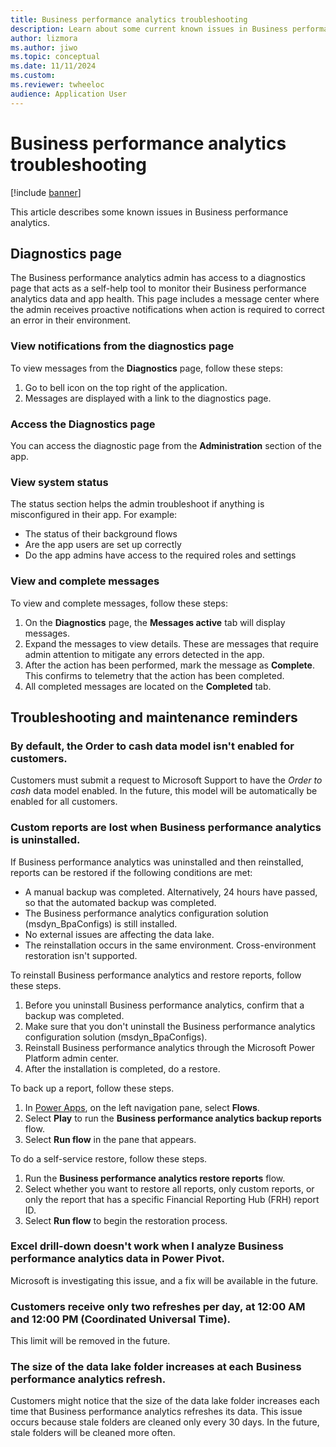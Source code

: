 ```yaml
---
title: Business performance analytics troubleshooting
description: Learn about some current known issues in Business performance analytics.
author: lizmora
ms.author: jiwo
ms.topic: conceptual
ms.date: 11/11/2024
ms.custom:
ms.reviewer: twheeloc 
audience: Application User
---
```


# Business performance analytics troubleshooting

[!include [banner](../includes/banner.md)]

This article describes some known issues in Business performance analytics.

## Diagnostics page
The Business performance analytics admin has access to a diagnostics page that acts as a self-help tool to monitor their Business performance analytics data and app health. This page includes a message center where the admin receives proactive notifications when action is required to correct an error in their environment.

### View notifications from the diagnostics page
To view messages from the **Diagnostics** page, follow these steps:
1. Go to bell icon on the top right of the application.
2. Messages are displayed with a link to the diagnostics page.

### Access the Diagnostics page
You can access the diagnostic page from the **Administration** section of the app.

### View system status
The status section helps the admin troubleshoot if anything is misconfigured in their app. For example:
 - The status of their background flows
 - Are the app users are set up correctly
 - Do the app admins have access to the required roles and settings

### View and complete messages
To view and complete messages, follow these steps:
1. On the **Diagnostics** page, the **Messages active** tab will display messages.
2. Expand the messages to view details. These are messages that require admin attention to mitigate any errors detected in the app.
3. After the action has been performed, mark the message as **Complete**. This confirms to telemetry that the action has been completed.
4. All completed messages are located on the **Completed** tab.

## Troubleshooting and maintenance reminders

### By default, the Order to cash data model isn't enabled for customers.

Customers must submit a request to Microsoft Support to have the *Order to cash* data model enabled. In the future, this model will be automatically be enabled for all customers.

### Custom reports are lost when Business performance analytics is uninstalled.

If Business performance analytics was uninstalled and then reinstalled, reports can be restored if the following conditions are met:

- A manual backup was completed. Alternatively, 24 hours have passed, so that the automated backup was completed.
- The Business performance analytics configuration solution (msdyn\_BpaConfigs) is still installed.
- No external issues are affecting the data lake.
- The reinstallation occurs in the same environment. Cross-environment restoration isn't supported.

To reinstall Business performance analytics and restore reports, follow these steps.

1. Before you uninstall Business performance analytics, confirm that a backup was completed.
2. Make sure that you don't uninstall the Business performance analytics configuration solution (msdyn\_BpaConfigs).
3. Reinstall Business performance analytics through the Microsoft Power Platform admin center.
4. After the installation is completed, do a restore.

To back up a report, follow these steps.

1. In [Power Apps](https://make.powerapps.com/), on the left navigation pane, select **Flows**.
2. Select **Play** to run the **Business performance analytics backup reports** flow.
3. Select **Run flow** in the pane that appears.

To do a self-service restore, follow these steps.

1. Run the **Business performance analytics restore reports** flow.
2. Select whether you want to restore all reports, only custom reports, or only the report that has a specific Financial Reporting Hub (FRH) report ID.
3. Select **Run flow** to begin the restoration process.

### Excel drill-down doesn't work when I analyze Business performance analytics data in Power Pivot.

Microsoft is investigating this issue, and a fix will be available in the future.

### Customers receive only two refreshes per day, at 12:00 AM and 12:00 PM (Coordinated Universal Time).

This limit will be removed in the future.

### The size of the data lake folder increases at each Business performance analytics refresh.

Customers might notice that the size of the data lake folder increases each time that Business performance analytics refreshes its data. This issue occurs because stale folders are cleaned only every 30 days. In the future, stale folders will be cleaned more often.
